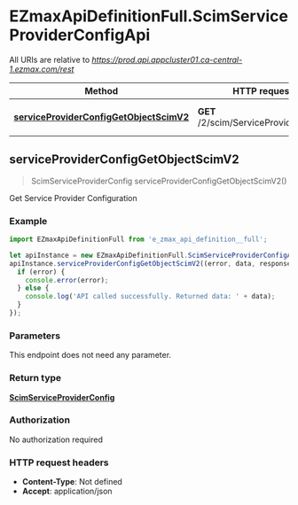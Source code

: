 # EZmaxApiDefinitionFull.ScimServiceProviderConfigApi

All URIs are relative to *https://prod.api.appcluster01.ca-central-1.ezmax.com/rest*

Method | HTTP request | Description
------------- | ------------- | -------------
[**serviceProviderConfigGetObjectScimV2**](ScimServiceProviderConfigApi.md#serviceProviderConfigGetObjectScimV2) | **GET** /2/scim/ServiceProviderConfig | Get Service Provider Configuration



## serviceProviderConfigGetObjectScimV2

> ScimServiceProviderConfig serviceProviderConfigGetObjectScimV2()

Get Service Provider Configuration

### Example

```javascript
import EZmaxApiDefinitionFull from 'e_zmax_api_definition__full';

let apiInstance = new EZmaxApiDefinitionFull.ScimServiceProviderConfigApi();
apiInstance.serviceProviderConfigGetObjectScimV2((error, data, response) => {
  if (error) {
    console.error(error);
  } else {
    console.log('API called successfully. Returned data: ' + data);
  }
});
```

### Parameters

This endpoint does not need any parameter.

### Return type

[**ScimServiceProviderConfig**](ScimServiceProviderConfig.md)

### Authorization

No authorization required

### HTTP request headers

- **Content-Type**: Not defined
- **Accept**: application/json

